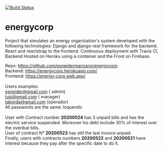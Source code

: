 [![Build Status](https://travis-ci.org/esneidermanzano/energycorp.svg?branch=master)](https://travis-ci.org/esneidermanzano/energycorp)
# energycorp

Project that simulates an energy organization's system developed with the following technologies: Django and django-rest framework for the backend. React and reactstrap to the frontend. Continuous deployment with Travis CI, Backend Hosted on Heroku using a container and the Front on Firebase.<br />

Repo: https://github.com/esneidermanzano/energycorp<br />
Backend: https://energycorp.herokuapp.com/<br />
Frontend: https://energy-corp.web.app/<br />
<br />
Users examples:<br />
esneider@gmail.com ( admin)<br />
luis@gmail.com ( manager)<br />
taborda@gmail.com (operador)<br />
All passwords are the same: loquendo<br />
<br />
User with Contract number **20200524** has 3 unpaid bills and has the electric service suspended. Moreover his debt include 30% of interest over the overdue bills.<br />
User of contract N° **20200523** has still the last invoice unpaid.<br />
Finally, users with contracts numbers **20200522** and **20200521** have interest because they pay after the specific date to do it.
